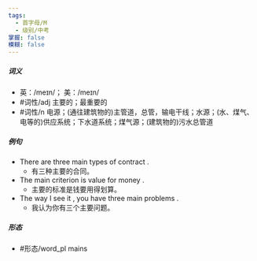 ```yaml
---
tags:
  - 首字母/M
  - 级别/中考
掌握: false
模糊: false
---
```

##### 词义
- 英：/meɪn/； 美：/meɪn/
- #词性/adj  主要的；最重要的
- #词性/n  电源；(通往建筑物的)主管道，总管，输电干线；水源；(水、煤气、电等的)供应系统；下水道系统；煤气源；(建筑物的)污水总管道
##### 例句
- There are three main types of contract .
	- 有三种主要的合同。
- The main criterion is value for money .
	- 主要的标准是钱要用得划算。
- The way I see it , you have three main problems .
	- 我认为你有三个主要问题。
##### 形态
- #形态/word_pl mains
